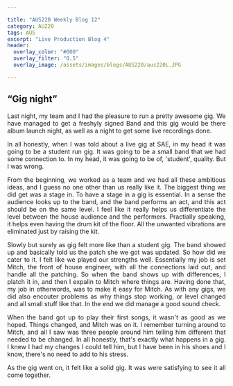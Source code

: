 ```yaml
---

title: "AUS220 Weekly Blog 12"
category: AU220
tags: AUS
excerpt: "Live Production Blog 4"
header:
  overlay_color: "#000"
  overlay_filter: "0.5"
  overlay_image: /assets/images/blogs/AUS220/aus220L.JPG

---
```

<style>
body {
text-align: justify}
</style>

## “Gig night”

Last night, my team and I had the pleasure to run a pretty awesome gig. We have managed to get a freshyly signed Band and this gig would be there album launch night, as well as a night to get some live recordings done. 

In all honestly, when I was told about a live gig at SAE, in my head it was going to be a student run gig. It was going to be a small band that we had some connection to. In my head, it was going to be of, 'student', quality. But I was wrong. 

From the beginning, we worked as a team and we had all these ambitious ideas, and I guess no one other than us really like it. The biggest thing we did get was a stage in. To have a stage in a gig is essential. In a sense the audience looks up to the band, and the band performs an act, and this act should be on the same level. I feel like it really helps us differentiate the level between the house audience and the performers. Practially speaking, it helps even having the drum kit of the floor.  All the unwanted vibrations are eliminated just by raising the kit.  

Slowly but surely as gig felt more like than a student gig. The band showed up and basically told us the patch she we got was updated. So how did we cater to it. I felt like we played our strengths well. Essentially my job is set Mitch, the front of house engineer, with all the connections laid out, and handle all the patching. So when the band shows up with differences, I platch it in, and then I expalin to Mitch where things are. Having done that, my job in otherwords, was to make it easy for Mitch.  As with any gigs, we did also encouter problems as why things stop working, or level changed and all small stuff like that. In the end we did manage a good sound check. 

When the band got up to play their first songs, it wasn't as good as we hoped. Things changed, and Mitch was on it. I remember turning around to Mitch, and all I saw was three people around him telling him different that needed to be changed. In all honestly, that's exactly what happens in a gig. I knew I had my changes I could tell him, but I have been in his shoes and I know, there's no need to add to his stress. 

As the gig went on, it felt like a solid gig. It was were satisfying to see it all come together. 